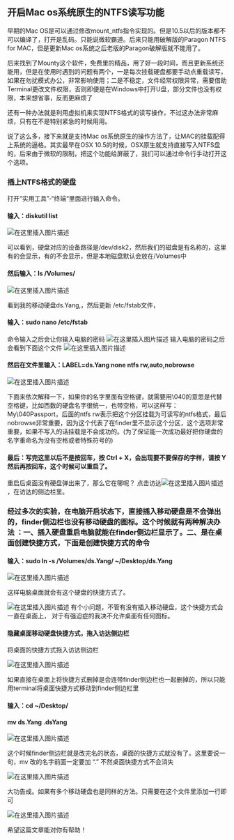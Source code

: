 ## 开启Mac os系统原生的NTFS读写功能

早期的Mac OS是可以通过修改mount_ntfs指令实现的。但是10.5以后的版本都不可以编译了，打开是乱码。只能说微软霸道。后来只能用破解版的Paragon NTFS for MAC，但是更新Mac os系统之后老版的Paragon破解版就不能用了。

后来找到了Mounty这个软件，免费里的精品，用了好一段时间，而且更新系统还能用，但是在使用时遇到的问题有两个，一是每次挂载硬盘都要手动点重载读写，如果在勿扰模式办公，非常影响使用；二是不稳定，文件经常权限异常，需要借助Terminal更改文件权限，否则即便是在Windows中打开U盘，部分文件也没有权限，本来想省事，反而更麻烦了

还有一种办法就是利用虚拟机来实现NTFS格式的读写操作，不过这办法非常麻烦，只有在不是特别紧急的时候用用。

说了这么多，接下来就是支持Mac os系统原生的操作方法了，让MAC的挂载配得上系统的逼格。其实最早在OSX 10.5的时候，OSX原生就支持直接写入NTFS盘的，后来由于微软的限制，把这个功能给屏蔽了，我们可以通过命令行手动打开这个选项。

### 插上NTFS格式的硬盘

打开“实用工具”-“终端“里面进行输入命令。

#### 输入：diskutil list

![在这里插入图片描述](https://img-blog.csdnimg.cn/20190615122904234.png?x-oss-process=image/watermark,type_ZmFuZ3poZW5naGVpdGk,shadow_10,text_aHR0cHM6Ly9ibG9nLmNzZG4ubmV0L2RzX1lhbmc=,size_16,color_FFFFFF,t_70)

可以看到，硬盘对应的设备路径是/dev/disk2，然后我们的磁盘是有名称的，这里有的会显示，有的不会显示，但是本地磁盘默认会放在/Volumes中

#### 然后输入：ls /Volumes/

![在这里插入图片描述](https://img-blog.csdnimg.cn/20190615123148644.png)

看到我的移动硬盘ds.Yang,，然后更新 /etc/fstab文件，

#### 输入：sudo nano /etc/fstab

命令输入之后会让你输入电脑的密码
![在这里插入图片描述](https://img-blog.csdnimg.cn/20190615123218798.png)
输入电脑的密码之后会看到下面这个文件
![在这里插入图片描述](https://img-blog.csdnimg.cn/20190615123252808.png?x-oss-process=image/watermark,type_ZmFuZ3poZW5naGVpdGk,shadow_10,text_aHR0cHM6Ly9ibG9nLmNzZG4ubmV0L2RzX1lhbmc=,size_16,color_FFFFFF,t_70)

#### 然后在文件里输入：LABEL=ds.Yang none ntfs rw,auto,nobrowse

![在这里插入图片描述](https://img-blog.csdnimg.cn/20190615123314113.png?x-oss-process=image/watermark,type_ZmFuZ3poZW5naGVpdGk,shadow_10,text_aHR0cHM6Ly9ibG9nLmNzZG4ubmV0L2RzX1lhbmc=,size_16,color_FFFFFF,t_70)

下面来依次解释一下，如果你的名字里面有空格键，就需要用\040的意思是代替空格键，比如西数的硬盘名字很统一，也带空格，可以这样写：My\040Passport，后面的ntfs rw表示把这个分区挂载为可读写的ntfs格式，最后nobrowse非常重要，因为这个代表了在finder里不显示这个分区，这个选项非常重要，如果不写入的话挂载是不会成功的。(为了保证能一次成功最好把你硬盘的名字重命名为没有空格或者特殊符号的)

#### 最后：写完这里以后不是按回车，按 Ctrl + X，会出现要不要保存的字样，请按 Y 然后再按回车，这个时候可以重启了。

重启后桌面没有硬盘弹出来了，那么它在哪呢？
点击访达![在这里插入图片描述](https://img-blog.csdnimg.cn/20190618143229173.png)，在访达的侧边栏里。

### 经过多次的实验，在电脑开启状态下，直接插入移动硬盘是不会弹出的，finder侧边栏也没有移动硬盘的图标。这个时候就有两种解决办法 ：一、插入硬盘重启电脑就能在finder侧边栏显示了。二、是在桌面创建快捷方式，下面是创建快捷方式的命令

#### 输入：sudo ln -s /Volumes/ds.Yang/ ~/Desktop/ds.Yang

![在这里插入图片描述](https://img-blog.csdnimg.cn/20190615123406589.png)

这样电脑桌面就会有这个硬盘的快捷方式了。

![在这里插入图片描述](https://img-blog.csdnimg.cn/20190618142219505.png)
有个小问题，不管有没有插入移动硬盘，这个快捷方式会一直在桌面上，
对于有强迫症的我决不允许桌面有任何图标。

#### 隐藏桌面移动硬盘快捷方式，拖入访达侧边栏

将桌面的快捷方式拖入访达侧边栏

![在这里插入图片描述](https://img-blog.csdnimg.cn/20190618143800675.png?x-oss-process=image/watermark,type_ZmFuZ3poZW5naGVpdGk,shadow_10,text_aHR0cHM6Ly9ibG9nLmNzZG4ubmV0L2RzX1lhbmc=,size_16,color_FFFFFF,t_70)

如果直接在桌面上将快捷方式删掉是会连带finder侧边栏也一起删掉的，所以只能用terminal将桌面快捷方式移动到finder侧边栏里

#### 输入：cd ~/Desktop/

#### mv ds.Yang .dsYang

![在这里插入图片描述](https://img-blog.csdnimg.cn/20190618145626851.png)

这个时候finder侧边栏就是改完名的状态，桌面的快捷方式就没有了。这里要说一句，mv 改的名字前面一定要加 “.” 不然桌面快捷方式不会消失 

![在这里插入图片描述](https://img-blog.csdnimg.cn/20190618145727299.png)

大功告成。如果有多个移动硬盘也是同样的方法。只需要在这个文件里添加一行即可

![在这里插入图片描述](https://img-blog.csdnimg.cn/20190618150148838.png?x-oss-process=image/watermark,type_ZmFuZ3poZW5naGVpdGk,shadow_10,text_aHR0cHM6Ly9ibG9nLmNzZG4ubmV0L2RzX1lhbmc=,size_16,color_FFFFFF,t_70)

希望这篇文章能对你有帮助！
